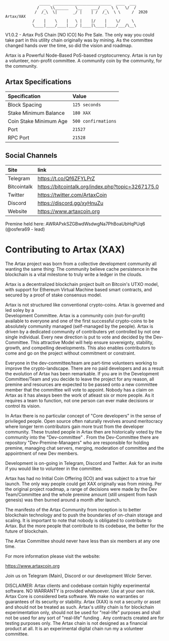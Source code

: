                    _____ __________________________  ____  ___
                  /  _  \\______   \__    ___/  _  \ \   \/  /
                 /  /_\  \|       _/ |    | /  /_\  \ \     /  2020 Artax/XAX
                /    |    \    |   \ |    |/    |    \/     \ 
                \____|____/____|___/ |____|\____|____/___/\__\
                                     

V1.0.2 - Artax PoS Chain [NO ICO] No Pre Sale.
The only way you could take part in this utility chain originally was by mining. As the committee changed hands over the time, so did the vision and roadmap. 

Artax is a Powerful Node-Based PoS-based cryptocurrency. Artax is run by a volunteer, non-profit committee.
A community coin by the community, for the community.


## Artax Specifications

| Specification | Value |
|:-----------|:-----------|
| Block Spacing | `125 seconds` |
| Stake Minimum Balance | `180 XAX` |
| Coin Stake Minimum Age | `500 confirmations` |
| Port | `21527` |
| RPC Port | `21528` |

## Social Channels

| Site | link |
|:-----------|:-----------|
| Telegram | https://t.co/Qf6ZFYLPrZ |
| Bitcointalk | https://bitcointalk.org/index.php?topic=3267175.0 |
| Twitter  | https://twitter.com/ArtaxCoin |
| Discord  | https://discord.gg/xyHnuZu |
| Website  | https://www.artaxcoin.org |


Premine held here: AWRAPxkSZGBwdWsdwgNa7PhBoaUbHqPUq6 (@osfera69 - lead)


Contributing to Artax (XAX)
==================================

The Artax project was born from a collective development community all wanting the 
same thing: The community believe
cache persistence in the blockchain is a vital milestone to truly write a ledger in the clouds.

Artax is a decentralized blockchain project built on Bitcoin's UTXO model, with support for Ethereum Virtual Machine based smart contracts, and secured by a proof of stake consensus model. 

Artax is not structured like conventional crypto-coins. Artax is governed and led soley by a  
Development Committee. Artax is a community coin (not-for-profit) available to everyone and 
one of the first successful crypto-coins to be absolutely community managed (self-managed
by the people). Artax is driven by a dedicated community of contributers yet controlled
by not one single individual. Every new direction is put to vote and decided by the Dev-Committee. 
This attractive Model will help ensure sovereignty, stability, growth, and compelling developments.
This also enables contributors to come and go on the project without commitment or constraint. 

Everyone in the dev-committee/team are part-time volunteers working to improve the crypto-landscape.
There are no paid developers and as a result the evolution of Artax has been remarkable.
If you are in the Development Committee/Team and you decide to leave the project for any reason, all 
premine and resources are expected to be passed onto a new committee member that the committee 
will vote to appoint. Nobody has a claim on Artax as it has always been the work of atleast six
or more people. As it requires a team to function, not one person can ever make decisions or control its vision.

In Artax there is no particular concept of "Core developers" in the sense of privileged people.
Open source often naturally revolves around meritocracy where longer term contributors
gain more trust from the developer community. These trusted people in Artax then
are historically voted by the community into the "Dev-committee" . From the Dev-Committee
there are repository "Dev-Premine-Managers" who are responsible for holding premine, 
managing chat servers, merging, moderation of committee and the appointment of new Dev members.

Development is on-going in Telegram, Discord and Twitter. Ask for an invite if you would like to 
volunteer in the committee.

Artax has had no Initial Coin Offering (ICO) and was subject to a true fair launch.
The only way people could get XAX originally was from mining. Per the
original project roadmap, a range of decisions were made by the Dev Team/Committee and 
the whole premine amount (still unspent from hash genesis) was then burned around
a month after launch. 

The manifesto of the Artax Community from inception is to better blockchain technology and to push the 
boundaries of on-chain storage and scaling. It is important to note that nobody is obligated to contribute to Artax. But the more people that contribute to its codebase, the better for the future of blockchain.


The Artax Committee should never have less than six members at any one time.



For more information please visit the website:

https://www.artaxcoin.org

Join us on Telegram (Main), Discord or our development Wickr Server.


DISCLAIMER:
Artax clients and codebase contain highly experimental software. NO WARRANTY is provided whatsoever. Use at your own risk. Artax Core is considered beta software. We make no warranties or guarantees of its security or stability. Artax (XAX) is not a security or asset and should not be treated as such. Artax's utility chain is for blockchain experimentation only, should not be used for "real-life" purposes and shall not be used for any sort of "real-life" funding . Any contracts created are for testing purposes only. The Artax chain is not designed as a financial product at all. It is an experimental digital chain run my a volunteer committee.



